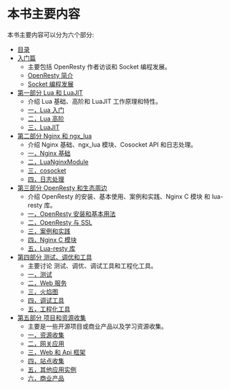 # 本书主要内容

本书主要内容可以分为六个部分:

- [目录](Table-of-Contents.md)
- [入门篇](README.md)
  - 主要包括 OpenResty 作者访谈和 Socket 编程发展。
  - [OpenResty 简介](part-0-preface/intro.md)
  - [Socket 编程发展](part-0-preface/socket_evolution.md)
- [第一部分 Lua 和 LuaJIT](part-1-lua-luajit/synopsis.md)
  - 介绍 Lua 基础、高阶和 LuaJIT 工作原理和特性。
  - [一，Lua 入门](part-1-lua-luajit/1-lua_basics/abstract.md)
  - [二，Lua 高阶](part-1-lua-luajit/2-lua_advanced/abstract.md)
  - [三，LuaJIT](part-1-lua-luajit/3-luaJIT/abstract.md)
- [第二部分 Nginx 和 ngx_lua](part-2-nginx/synopsis.md)
  - 介绍 Nginx 基础、ngx_lua 模块、Cosocket API 和日志处理。
  - [一，Nginx 基础](part-2-nginx/1-ngx/abstract.md)
  - [二，LuaNginxModule](part-2-nginx/2-ngx_lua/abstract.md)
  - [三，cosocket](part-2-nginx/3-cosocket/abstract.md)
  - [四，日志处理](part-2-nginx/4-log-processing/abstract.md)
- [第三部分 OpenResty 和生态周边](part-3-openresty/synopsis.md)
  - 介绍 OpenResty 的安装、基本使用、案例和实践、Nginx C 模块 和 lua-resty 库。
  - [一，OpenResty 安装和基本用法](part-3-openresty/1-install-base/abstract.md)
  - [二，OpenResty 与 SSL](part-3-openresty/2-ssl/abstract.md)
  - [三，案例和实践](part-3-openresty/3-simple-applications/abstract.md)
  - [四，Nginx C 模块](part-3-openresty/4-nginx-modules/abstract.md)
  - [五，Lua-resty 库](part-3-openresty/5-lua-resty-librarys/abstract.md)
- [第四部分 测试、调优和工具](part-4-testing-tuning/synopsis.md)
  - 主要讨论 测试、调优、调试工具和工程化工具。
  - [一，测试](part-4-testing-tuning/1-testing/abstract.md)
  - [二，Web 服务](part-4-testing-tuning/2-web-server/abstract.md)
  - [三，火焰图](part-4-testing-tuning/3-flame-graph/abstract.md)
  - [四，调试工具](part-4-testing-tuning/4-debug-tools/abstract.md)
  - [五，工程化工具](part-4-testing-tuning/5-engineering-tools/abstract.md)
- [第五部分 项目和资源收集](part-5-projects-resources/synopsis.md)
  - 主要是一些开源项目或商业产品以及学习资源收集。
  - [一，资源收集](part-5-projects-resources/1-resources.md)
  - [二，网关应用](part-5-projects-resources/2-gateways.md)
  - [三，Web 和 Api 框架](part-5-projects-resources/3-frameworks.md)
  - [四，站点收集](part-5-projects-resources/4-websites.md)
  - [五，其他应用实例](part-5-projects-resources/5-other-apps.md)
  - [六，商业产品](part-5-projects-resources/6-commercial-products.md)
